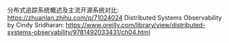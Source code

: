 分布式追踪系统概述及主流开源系统对比: https://zhuanlan.zhihu.com/p/71024024
Distributed Systems Observability by Cindy Sridharan: https://www.oreilly.com/library/view/distributed-systems-observability/9781492033431/ch04.html
